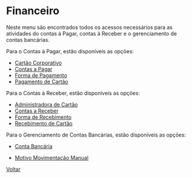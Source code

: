 # Financeiro

Neste menu são encontrados todos os acessos necessários para as atividades do contas à Pagar, contas à Receber e o gerenciamento de contas bancárias.



Para o Contas à Pagar, estão disponíveis as opções:

- [Cartão Corporativo](financeiro_cartao_corporativo.md) 
- [Contas a Pagar](financeiro_contas_pagar.md)
- [Forma de Pagamento](financeiro_forma_pagamento.md)
- [Pagamento de Cartão](financeiro_pagamento_cartao.md)



Para o Contas à Receber, estão disponíveis as opções:

- [Administradora de Cartão](financeiro_administradora_cartao.md)
- [Contas a Receber](financeiro_contas_receber.md)
- [Forma de Recebimento](financeiro_forma_recebimento.md)
- [Recebimento de Cartão](financeiro_recebimento_cartao.md)



Para o Gerenciamento de Contas Bancárias, estão disponíveis as opções:

- [Conta Bancária](financeiro_conta_bancaria.md)

- [Motivo Movimentação Manual](financeiro_motivo_movimentacao_manual.md)

  



[Voltar](index.md)

